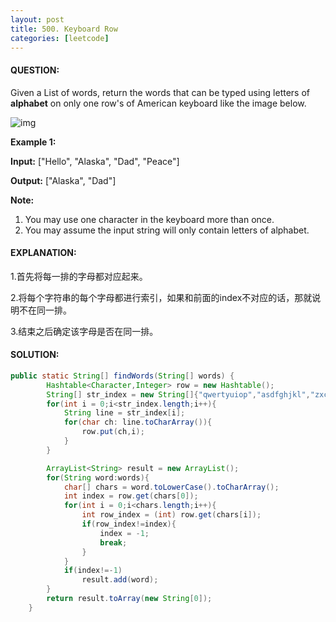 ```yaml
---
layout: post
title: 500. Keyboard Row
categories: [leetcode]
---
```


#### QUESTION:

Given a List of words, return the words that can be typed using letters of **alphabet** on only one row's of American keyboard like the image below.

![img](https://leetcode.com/static/images/problemset/keyboard.png)

**Example 1:**

**Input:** ["Hello", "Alaska", "Dad", "Peace"]

**Output:** ["Alaska", "Dad"]

**Note:**

1. You may use one character in the keyboard more than once.
2. You may assume the input string will only contain letters of alphabet.

#### EXPLANATION:

1.首先将每一排的字母都对应起来。

2.将每个字符串的每个字母都进行索引，如果和前面的index不对应的话，那就说明不在同一排。

3.结束之后确定该字母是否在同一排。

#### SOLUTION:

```java
public static String[] findWords(String[] words) {
        Hashtable<Character,Integer> row = new Hashtable();
        String[] str_index = new String[]{"qwertyuiop","asdfghjkl","zxcvbnm"};
        for(int i = 0;i<str_index.length;i++){
            String line = str_index[i];
            for(char ch: line.toCharArray()){
                row.put(ch,i);
            }
        }

        ArrayList<String> result = new ArrayList();
        for(String word:words){
            char[] chars = word.toLowerCase().toCharArray();
            int index = row.get(chars[0]);
            for(int i = 0;i<chars.length;i++){
                int row_index = (int) row.get(chars[i]);
                if(row_index!=index){
                    index = -1;
                    break;
                }
            }
            if(index!=-1)
                result.add(word);
        }
        return result.toArray(new String[0]);
    }
```

